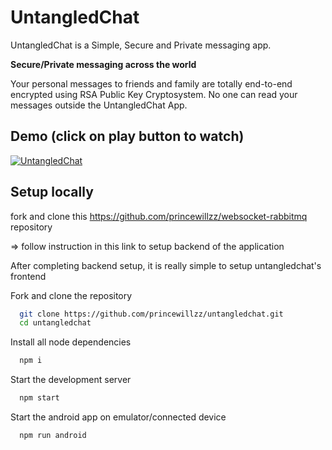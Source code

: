
# UntangledChat

UntangledChat is a Simple, Secure and Private messaging app.

**Secure/Private messaging across the world**

Your personal messages to friends and family are totally end-to-end encrypted using RSA Public Key Cryptosystem. 
No one can read your messages outside the UntangledChat App.



## Demo (click on play button to watch)

[![UntangledChat](https://untanglechat-user-profile.s3.ap-south-1.amazonaws.com/Watch+Demo.png)](https://drive.google.com/file/d/1GWotM0epONc9cCwxYmhJNzZ1oaPRARkx/view?usp=sharing "untagledchat demo - Click to Watch!")

  

## Setup locally


fork and clone this https://github.com/princewillzz/websocket-rabbitmq repository

=> follow instruction in this link to setup backend of the application 


After completing backend setup, it is really simple to setup untangledchat's frontend

Fork and clone the repository

```bash
  git clone https://github.com/princewillzz/untangledchat.git
  cd untangledchat
```

Install all node dependencies

```bash
  npm i
```

Start the development server

```bash
  npm start
```

Start the android app on emulator/connected device

```bash
  npm run android
```






